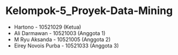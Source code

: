 # Kelompok-5_Proyek-Data-Mining

- Hartono - 10521029 (Ketua)
- Ali Darmawan - 10521003 (Anggota 1)
- M Ryu Aksanda - 10521005 (Anggota 2)
- Eirey Novois Purba - 10521033 (Anggota 3)
